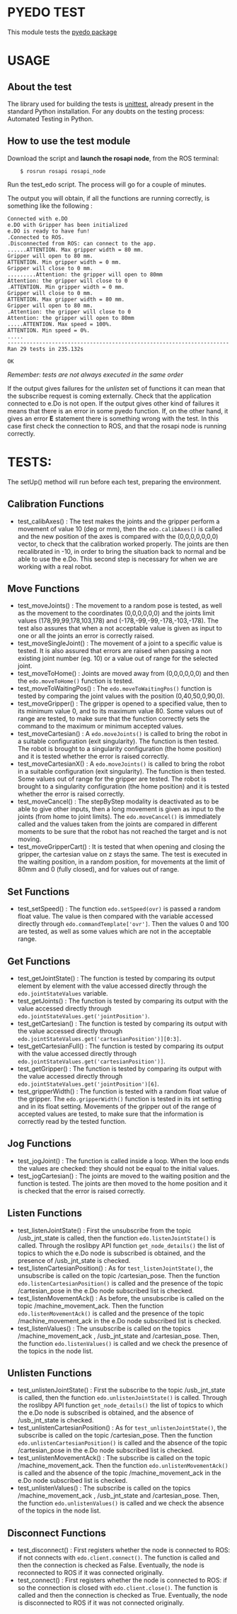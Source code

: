 PYEDO TEST
=======================================

This module tests the [pyedo package](https://github.com/Comau/pyedo)

# USAGE

About the test
-----------
The library used for building the tests is [unittest](https://docs.python.org/3/library/unittest.html), already present in the standard Python installation.
For any doubts on the testing process: Automated Testing in Python.


How to use the test module
-----------
Download the script and **launch the rosapi node**, from the ROS terminal:

        $ rosrun rosapi rosapi_node
		
Run the test_edo script. The process will go for a couple of minutes.

The output you will obtain, if all the functions are running correctly, is something like the following :

```
Connected with e.DO
e.DO with Gripper has been initialized
e.DO is ready to have fun!
.Connected to ROS.
.Disconnected from ROS: can connect to the app.
......ATTENTION. Max gripper width = 80 mm.
Gripper will open to 80 mm.
ATTENTION. Min gripper width = 0 mm.
Gripper will close to 0 mm.
.........Attention: the gripper will open to 80mm
Attention: the gripper will close to 0
.ATTENTION. Min gripper width = 0 mm.
Gripper will close to 0 mm.
ATTENTION. Max gripper width = 80 mm.
Gripper will open to 80 mm.
.Attention: the gripper will close to 0
Attention: the gripper will open to 80mm
.....ATTENTION. Max speed = 100%.
ATTENTION. Min speed = 0%.
.....
----------------------------------------------------------------------
Ran 29 tests in 235.132s

OK
```

*Remember: tests are not always executed in the same order*

If the output gives failures for the *unlisten* set of functions it can mean that the subscribe request is coming externally. Check that the application connected to e.Do is not open.
If the output gives other kind of failures it means that there is an error in some pyedo function.
If, on the other hand, it gives an error **E** statement there is something wrong with the test. In this case first check the connection to ROS, and that the rosapi node is running correctly.

# TESTS:

The setUp() method will run before each test, preparing the environment.

## Calibration Functions
- test_calibAxes() :
The test makes the joints and the gripper perform a movement of value 10 (deg or mm), then the `edo.calibAxes()` is called and the new position of the axes is compared with the (0,0,0,0,0,0,0) vector, to check that the calibration worked properly. The joints are then recalibrated in -10, in order to bring the situation back to normal and be able to use the e.Do. This second step is necessary for when we are working with a real robot.

## Move Functions
- test_moveJoints() :
The movement to a random pose is tested, as well as the movement to the coordinates (0,0,0,0,0,0) and the joints limit values (178,99,99,178,103,178) and (-178,-99,-99,-178,-103,-178). The test also assures that when a not acceptable value is given as input to one or all the joints an error is correctly raised.
- test_moveSingleJoint() :
The movement of a joint to a specific value is tested. It is also assured that errors are raised when passing a non existing joint number (eg. 10) or a value out of range for the selected joint.
- test_moveToHome() :
Joints are moved away from (0,0,0,0,0,0) and then the `edo.moveToHome()` function is tested.
- test_moveToWaitingPos() :
The `edo.moveToWaitingPos()` function is tested by comparing the joint values with the position (0,40,50,0,90,0).
- test_moveGripper() :
The gripper is opened to a specified value, then to its minimum value 0, and to its maximum value 80. Some values out of range are tested, to make sure that the function correctly sets the command to the maximum or minimum accepted values.
- test_moveCartesian() :
A `edo.moveJoints()` is called to bring the robot in a suitable configuration (exit singularity). The function is then tested. The robot is brought to a singularity configuration (the home position) and it is tested whether the error is raised correctly.
- test_moveCartesianX() :
A `edo.moveJoints()` is called to bring the robot in a suitable configuration (exit singularity). The function is then tested. Some values out of range for the gripper are tested. The robot is brought to a singularity configuration (the home position) and it is tested whether the error is raised correctly.
- test_moveCancel() :
The stepByStep modality is deactivated as to be able to give other inputs, then a long movement is given as input to the joints (from home to joint limits). The `edo.moveCancel()` is immediately called and the values taken from the joints are compared in different moments to be sure that the robot has not reached the target and is not moving.
- test_moveGripperCart() :
It is tested that when opening and closing the gripper, the cartesian value on z stays the same. The test is executed in the waiting position, in a random position, for movements at the limit of 80mm and 0 (fully closed), and for values out of range.

## Set Functions
- test_setSpeed() :
The function `edo.setSpeed(ovr)` is passed a random float value. The value is then compared with the variable accessed directly through `edo.commandTemplate['ovr']`. Then the values 0 and 100 are tested, as well as some values which are not in the acceptable range.

## Get Functions
- test_getJointState() :
The function is tested by comparing its output element by element with the value accessed directly through the `edo.jointStateValues` variable.
- test_getJoints() :
The function is tested by comparing its output with the value accessed directly through `edo.jointStateValues.get('jointPosition')`.
- test_getCartesian() :
The function is tested by comparing its output with the value accessed directly through `edo.jointStateValues.get('cartesianPosition')][0:3]`.
- test_getCartesianFull() :
The function is tested by comparing its output with the value accessed directly through `edo.jointStateValues.get('cartesianPosition')]`.
- test_getGripper() :
The function is tested by comparing its output with the value accessed directly through `edo.jointStateValues.get('jointPosition')[6]`.
- test_gripperWidth() :
The function is tested with a random float value of the gripper. The `edo.gripperWidth()` function is tested in its int setting and in its float setting. Movements of the gripper out of the range of accepted values are tested, to make sure that the information is correctly read by the tested function.

## Jog Functions
- test_jogJoint() :
The function is called inside a loop. When the loop ends the values are checked: they should not be equal to the initial values.
- test_jogCartesian() :
The joints are moved to the waiting position and the function is tested. The joints are then moved to the home position and it is checked that the error is raised correctly.

## Listen Functions
- test_listenJointState() :
First the unsubscribe from the topic /usb_jnt_state is called, then the function `edo.listenJointState()` is called. Through the roslibpy API function `get_node_details()` the list of topics to which the e.Do node is subscribed is obtained, and the presence of /usb_jnt_state is checked.
- test_listenCartesianPosition() :
As for `test_listenJointState()`, the unsubscribe is called on the topic /cartesian_pose. Then the function `edo.listenCartesianPosition()` is called and the presence of the topic /cartesian_pose in the e.Do node subscribed list is checked.
- test_listenMovementAck() :
As before, the unsubscribe is called on the topic /machine_movement_ack. Then the function `edo.listenMovementAck()` is called and the presence of the topic /machine_movement_ack in the e.Do node subscribed list is checked.
- test_listenValues() :
The unsubscribe is called on the topics /machine_movement_ack , /usb_jnt_state and /cartesian_pose. Then, the function `edo.listenValues()` is called and we check the presence of the topics in the node list.

## Unlisten Functions
- test_unlistenJointState() :
First the subscribe to the topic /usb_jnt_state is called, then the function `edo.unlistenJointState()` is called. Through the roslibpy API function `get_node_details()` the list of topics to which the e.Do node is subscribed is obtained, and the absence of /usb_jnt_state is checked.
- test_unlistenCartesianPosition() :
As for `test_unlistenJointState()`, the subscribe is called on the topic /cartesian_pose. Then the function `edo.unlistenCartesianPosition()` is called and the absence of the topic /cartesian_pose in the e.Do node subscribed list is checked.
- test_unlistenMovementAck() :
The subscribe is called on the topic /machine_movement_ack. Then the function `edo.unlistenMovementAck()` is called and the absence of the topic /machine_movement_ack in the e.Do node subscribed list is checked.
- test_unlistenValues() :
The subscribe is called on the topics /machine_movement_ack , /usb_jnt_state and /cartesian_pose. Then, the function `edo.unlistenValues()` is called and we check the absence of the topics in the node list.

## Disconnect Functions
- test_disconnect() :
First registers whether the node is connected to ROS: if not connects with `edo.client.connect()`. The function is called and then the connection is checked as False. Eventually, the node is reconnected to ROS if it was connected originally.
- test_connect() :
First registers whether the node is connected to ROS: if so the connection is closed with `edo.client.close()`. The function is called and then the connection is checked as True. Eventually, the node is disconnected to ROS if it was not connected originally.
